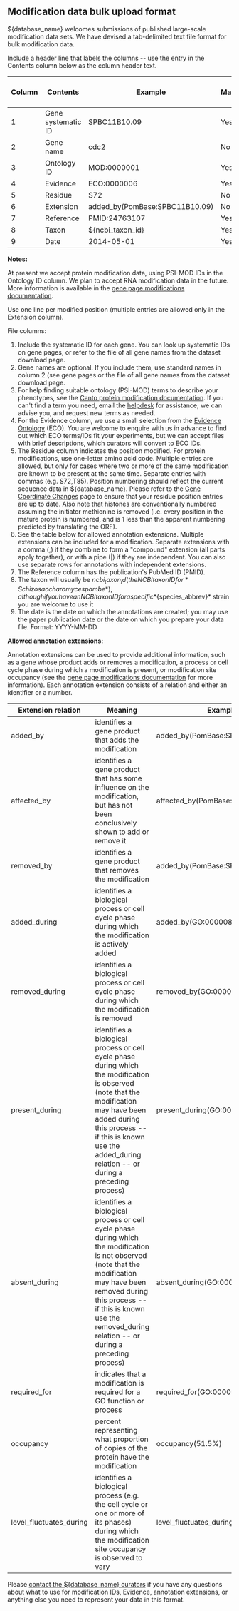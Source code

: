 ## Modification data bulk upload format

${database_name} welcomes submissions of published large-scale modification
data sets. We have devised a tab-delimited text file format for bulk
modification data.

Include a header line that labels the columns -- use the entry in the
Contents column below as the column header text.

Column | Contents | Example | Mandatory? | Multiple entries allowed?
-------|----------|---------|------------|--------------------------
1 | Gene systematic ID | SPBC11B10.09 | Yes | No
2 | Gene name | cdc2 | No | No
3 | Ontology ID | MOD:0000001 | Yes | No
4 | Evidence | ECO:0000006 | Yes | No
5 | Residue | S72 | No | Yes
6 | Extension | added_by(PomBase:SPBC11B10.09) | No | Yes
7 | Reference | PMID:24763107 | Yes | No
8 | Taxon | ${ncbi_taxon_id} | Yes | No
9 | Date | 2014-05-01 | Yes | No

**Notes:**

At present we accept protein modification data, using PSI-MOD IDs in
the Ontology ID column. We plan to accept RNA modification data in the
future. More information is available in the 
[gene page modifications documentation](documentation/gene-page-modifications).

Use one line per modified position (multiple entries are allowed only
in the Extension column).

File columns:

1.  Include the systematic ID for each gene. You can look up
    systematic IDs on gene pages, or refer to the file of all gene
    names from the dataset download page.
2.  Gene names are optional. If you include them, use standard names
    in column 2 (see gene pages or the file of all gene names from the
    dataset download page.
3.  For help finding suitable ontology (PSI-MOD) terms to describe
    your phenotypes, see the [Canto protein modification documentation](https://curation.pombase.org/pombe/docs/modification_annotation). If
    you can't find a term you need, email the
    [helpdesk](mailto:helpdesk@pombase.org) for assistance; we can
    advise you, and request new terms as needed.
4.  For the Evidence column, we use a small selection from the
    [Evidence Ontology](http://www.evidenceontology.org/) (ECO). You
    are welcome to enquire with us in advance to find out which ECO
    terms/IDs fit your experiments, but we can accept files with brief
    descriptions, which curators will convert to ECO IDs.
5.  The Residue column indicates the position modified. For protein
    modifications, use one-letter amino acid code. Multiple entries
    are allowed, but only for cases where two or more of the same
    modification are known to be present at the same time. Separate
    entries with commas (e.g. S72,T85). Position numbering should
    reflect the current sequence data in ${database_name}. Please refer to the
    [Gene Coordinate Changes](status/gene-coordinate-changes) page to
    ensure that your residue position entries are up to date. Also
    note that histones are conventionally numbered assuming the
    initiator methionine is removed (i.e. every position in the mature
    protein is numbered, and is 1 less than the apparent numbering
    predicted by translating the ORF).
6.  See the table below for allowed annotation extensions. Multiple
    extensions can be included for a modification. Separate extensions
    with a comma (,) if they combine to form a "compound" extension
    (all parts apply together), or with a pipe (|) if they are
    independent. You can also use separate rows for annotations with
    independent extensions.
7.  The Reference column has the publication's PubMed ID (PMID).
8.  The taxon will usually be ${ncbi_taxon_id} (the NCBI taxon ID for
    *Schizosaccharomyces pombe*), although if you have an NCBI taxon ID
    for a specific *${species_abbrev}* strain you are welcome to use it
9.  The date is the date on which the annotations are created; you may
    use the paper publication date or the date on which you prepare
    your data file. Format: YYYY-MM-DD


**Allowed annotation extensions:**

Annotation extensions can be used to provide additional information,
such as a gene whose product adds or removes a modification, a process
or cell cycle phase during which a modification is present, or
modification site occupancy (see the [gene page modifications documentation](documentation/gene-page-modifications) for more
information). Each annotation extension consists of a relation and
either an identifier or a number.

Extension relation | Meaning | Example
-------------------|---------|--------
added_by | identifies a gene product that adds the modification | added_by(PomBase:SPBC11B10.09)
affected_by | identifies a gene product that has some influence on the modification, but has not been conclusively shown to add or remove it | affected_by(PomBase:SPBC11B10.09)
removed_by | identifies a gene product that removes the modification | added_by(PomBase:SPAC24H6.05)
added_during | identifies a biological process or cell cycle phase during which the modification is actively added | added_by(GO:0000085)
removed_during | identifies a biological process or cell cycle phase during which the modification is removed | removed_by(GO:0000087)
present_during | identifies a biological process or cell cycle phase during which the modification is observed (note that the modification may have been added during this process -- if this is known use the added_during relation -- or during a preceding process) | present_during(GO:0000085)
absent_during | identifies a biological process or cell cycle phase during which the modification is not observed (note that the modification may have been removed during this process -- if this is known use the removed_during relation -- or during a preceding process) | absent_during(GO:0000087)
required_for | indicates that a modification is required for a GO function or process | required_for(GO:0000086)
occupancy | percent representing what proportion of copies of the protein have the modification | occupancy(51.5%)
level_fluctuates_during | identifies a biological process (e.g. the cell cycle or one or more of its phases) during which the modification site occupancy is observed to vary | level_fluctuates_during(GO:0000278)

Please [contact the ${database_name} curators](mailto:helpdesk@pombase.org) if
you have any questions about what to use for modification IDs,
Evidence, annotation extensions, or anything else you need to
represent your data in this format.
